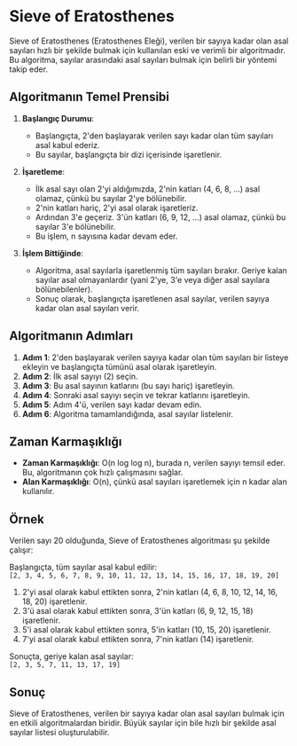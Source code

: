 # Sieve of Eratosthenes

Sieve of Eratosthenes (Eratosthenes Eleği), verilen bir sayıya kadar olan asal sayıları hızlı bir şekilde bulmak için kullanılan eski ve verimli bir algoritmadır. Bu algoritma, sayılar arasındaki asal sayıları bulmak için belirli bir yöntemi takip eder.

## Algoritmanın Temel Prensibi

1. **Başlangıç Durumu**:
   - Başlangıçta, 2'den başlayarak verilen sayı kadar olan tüm sayıları asal kabul ederiz.
   - Bu sayılar, başlangıçta bir dizi içerisinde işaretlenir.

2. **İşaretleme**:
   - İlk asal sayı olan 2'yi aldığımızda, 2'nin katları (4, 6, 8, ...) asal olamaz, çünkü bu sayılar 2'ye bölünebilir.
   - 2'nin katları hariç, 2'yi asal olarak işaretleriz.
   - Ardından 3'e geçeriz. 3'ün katları (6, 9, 12, ...) asal olamaz, çünkü bu sayılar 3'e bölünebilir.
   - Bu işlem, n sayısına kadar devam eder.

3. **İşlem Bittiğinde**:
   - Algoritma, asal sayılarla işaretlenmiş tüm sayıları bırakır. Geriye kalan sayılar asal olmayanlardır (yani 2'ye, 3'e veya diğer asal sayılara bölünebilenler).
   - Sonuç olarak, başlangıçta işaretlenen asal sayılar, verilen sayıya kadar olan asal sayıları verir.

## Algoritmanın Adımları

1. **Adım 1**: 2'den başlayarak verilen sayıya kadar olan tüm sayıları bir listeye ekleyin ve başlangıçta tümünü asal olarak işaretleyin.
2. **Adım 2**: İlk asal sayıyı (2) seçin.
3. **Adım 3**: Bu asal sayının katlarını (bu sayı hariç) işaretleyin.
4. **Adım 4**: Sonraki asal sayıyı seçin ve tekrar katlarını işaretleyin.
5. **Adım 5**: Adım 4'ü, verilen sayı kadar devam edin.
6. **Adım 6**: Algoritma tamamlandığında, asal sayılar listelenir.

## Zaman Karmaşıklığı

- **Zaman Karmaşıklığı**: O(n log log n), burada n, verilen sayıyı temsil eder. Bu, algoritmanın çok hızlı çalışmasını sağlar.
- **Alan Karmaşıklığı**: O(n), çünkü asal sayıları işaretlemek için n kadar alan kullanılır.

## Örnek

Verilen sayı 20 olduğunda, Sieve of Eratosthenes algoritması şu şekilde çalışır:

Başlangıçta, tüm sayılar asal kabul edilir:  
`[2, 3, 4, 5, 6, 7, 8, 9, 10, 11, 12, 13, 14, 15, 16, 17, 18, 19, 20]`

1. 2'yi asal olarak kabul ettikten sonra, 2'nin katları (4, 6, 8, 10, 12, 14, 16, 18, 20) işaretlenir.
2. 3'ü asal olarak kabul ettikten sonra, 3'ün katları (6, 9, 12, 15, 18) işaretlenir.
3. 5'i asal olarak kabul ettikten sonra, 5'in katları (10, 15, 20) işaretlenir.
4. 7'yi asal olarak kabul ettikten sonra, 7'nin katları (14) işaretlenir.

Sonuçta, geriye kalan asal sayılar:  
`[2, 3, 5, 7, 11, 13, 17, 19]`

## Sonuç

Sieve of Eratosthenes, verilen bir sayıya kadar olan asal sayıları bulmak için en etkili algoritmalardan biridir. Büyük sayılar için bile hızlı bir şekilde asal sayılar listesi oluşturulabilir.
